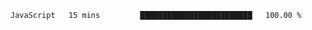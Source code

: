 <!--START_SECTION:waka-->
```text
JavaScript   15 mins         █████████████████████████   100.00 % 
```
<!--END_SECTION:waka-->

